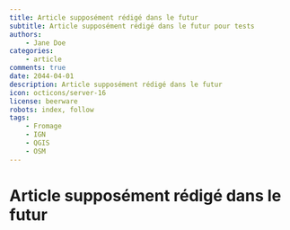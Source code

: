 ```yaml
---
title: Article supposément rédigé dans le futur
subtitle: Article supposément rédigé dans le futur pour tests
authors:
    - Jane Doe
categories:
    - article
comments: true
date: 2044-04-01
description: Article supposément rédigé dans le futur
icon: octicons/server-16
license: beerware
robots: index, follow
tags:
    - Fromage
    - IGN
    - QGIS
    - OSM
---
```


# Article supposément rédigé dans le futur